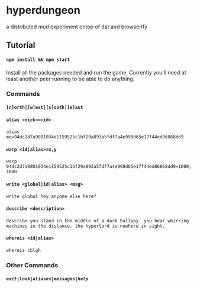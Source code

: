 # hyperdungeon
a distributed mud experiment ontop of dat and browserify


## Tutorial
#### `npm install && npm start`
Install all the packages needed and run the game. Currently you'll need at least another peer running to be able to do anything.

### Commands
#### `[n]orth|[w]est|[s]outh|[e]ast`
####  `alias <nick>=<id>`
`alias me=94dc2d7a9801034e1159525c1bf29a893a5fdf7a4e998d65e17f44ed86868dd9`
#### `warp <id|alias>=x,y`
`warp 94dc2d7a9801034e1159525c1bf29a893a5fdf7a4e998d65e17f44ed86868dd9=1000,1000`
#### `write <global|id|alias> <msg>`
`write global hey anyone else here?`
#### `describe <description>`
```
describe you stand in the middle of a dark hallway. you hear whirring machines in the distance. the hyperlord is nowhere in sight.
```
#### `whereis <id|alias>`
`whereis cblgh`

### Other Commands
##### `exit|look|aliases|messages|help`
